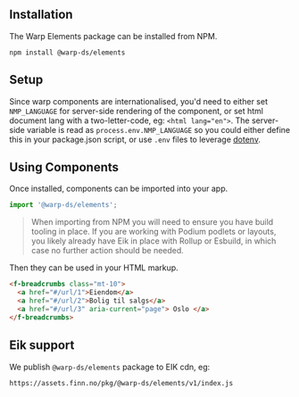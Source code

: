 ## Installation

The Warp Elements package can be installed from NPM.

```shell
npm install @warp-ds/elements
```

## Setup

Since warp components are internationalised, you'd need to either set `NMP_LANGUAGE` for server-side rendering of the component, or set html document lang with a two-letter-code, eg: `<html lang="en">`. The server-side variable is read as `process.env.NMP_LANGUAGE` so you could either define this in your package.json script, or use `.env` files to leverage [dotenv](https://github.com/motdotla/dotenv).


## Using Components

Once installed, components can be imported into your app.

```js
import '@warp-ds/elements';
```
> When importing from NPM you will need to ensure you have build tooling in place. If you are working with Podium podlets or layouts, you likely already have Eik in place with Rollup or Esbuild, in which case no further action should be needed.

Then they can be used in your HTML markup.

```html
<f-breadcrumbs class="mt-10">
  <a href="#/url/1">Eiendom</a>
  <a href="#/url/2">Bolig til salgs</a>
  <a href="#/url/3" aria-current="page"> Oslo </a>
</f-breadcrumbs>
```

## Eik support
We publish `@warp-ds/elements` package to EIK cdn, eg:
```
https://assets.finn.no/pkg/@warp-ds/elements/v1/index.js
```
